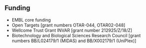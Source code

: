 ## Funding

* EMBL core funding 
* Open Targets [grant numbers OTAR-044, OTAR02-048]
* Wellcome Trust Grant INVAR [grant number 212925/Z/18/Z]
* Biotechnology and Biological Sciences Research Council [grant numbers BB/L024179/1 (MIDAS) and BB/X002179/1 (UniPlex)]
